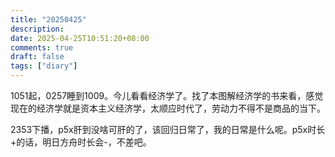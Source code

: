 ```yaml
---
title: "20250425"
description: 
date: 2025-04-25T10:51:20+08:00
comments: true
draft: false
tags: ["diary"]
---
```

1051起，0257睡到1009。今儿看看经济学了。找了本图解经济学的书来看，感觉现在的经济学就是资本主义经济学，太顺应时代了，劳动力不得不是商品的当下。

2353下播，p5x肝到没啥可肝的了，该回归日常了，我的日常是什么呢。p5x时长+的话，明日方舟时长会-，不差吧。